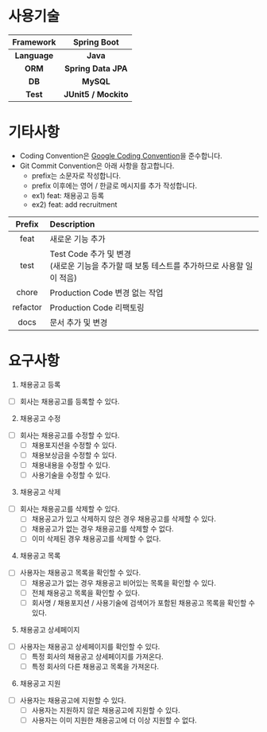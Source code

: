 # 사용기술
|  Framework   |     Spring Boot      | 
|:------------:|:--------------------:|
| **Language** |       **Java**       |
|   **ORM**    | **Spring Data JPA**  |
|    **DB**    |      **MySQL**       |
 |   **Test**   | **JUnit5 / Mockito** |

# 기타사항
- Coding Convention은 [Google Coding Convention](https://google.github.io/styleguide/javaguide.html)을 준수합니다.
- Git Commit Convention은 아래 사항을 참고합니다.
  - prefix는 소문자로 작성합니다. 
  - prefix 이후에는 영어 / 한글로 메시지를 추가 작성합니다.
  - ex1) feat: 채용공고 등록
  - ex2) feat: add recruitment

|  Prefix  | Description                                                   |
|:--------:|:--------------------------------------------------------------
|   feat   | 새로운 기능 추가                                                     |
|   test   | Test Code 추가 및 변경<br/>(새로운 기능을 추가할 때 보통 테스트를 추가하므로 사용할 일이 적음) |
|  chore   | Production Code 변경 없는 작업                                      |
| refactor | Production Code 리팩토링                                          |
|   docs   | 문서 추가 및 변경                                                    |


# 요구사항
1. 채용공고 등록

- [ ] 회사는 채용공고를 등록할 수 있다.

2. 채용공고 수정
- [ ] 회사는 채용공고를 수정할 수 있다.
  - [ ] 채용포지션을 수정할 수 있다.
  - [ ] 채용보상금을 수정할 수 있다.
  - [ ] 채용내용을 수정할 수 있다.
  - [ ] 사용기술을 수정할 수 있다.

3. 채용공고 삭제
- [ ] 회사는 채용공고를 삭제할 수 있다.
  - [ ] 채용공고가 있고 삭제하지 않은 경우 채용공고를 삭제할 수 있다.
  - [ ] 채용공고가 없는 경우 채용공고를 삭제할 수 없다. 
  - [ ] 이미 삭제된 경우 채용공고를 삭제할 수 없다.

4. 채용공고 목록
- [ ] 사용자는 채용공고 목록을 확인할 수 있다.
  - [ ] 채용공고가 없는 경우 채용공고 비어있는 목록을 확인할 수 있다. 
  - [ ] 전체 채용공고 목록을 확인할 수 있다.
  - [ ] 회사명 / 채용포지션 / 사용기술에 검색어가 포함된 채용공고 목록을 확인할 수 있다.

5. 채용공고 상세페이지
- [ ] 사용자는 채용공고 상세페이지를 확인할 수 있다.
  - [ ] 특정 회사의 채용공고 상세페이지를 가져온다.
  - [ ] 특정 회사의 다른 채용공고 목록을 가져온다.

6. 채용공고 지원
- [ ] 사용자는 채용공고에 지원할 수 있다.
  - [ ] 사용자는 지원하지 않은 채용공고에 지원할 수 있다.
  - [ ] 사용자는 이미 지원한 채용공고에 더 이상 지원할 수 없다.
